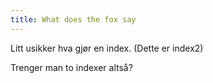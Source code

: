 ```yaml
---
title: What does the fox say
---
```


Litt usikker hva gjør en index. (Dette er index2)

Trenger man to indexer altså?
